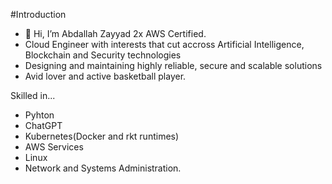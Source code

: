 #Introduction
- 👋 Hi, I’m Abdallah Zayyad 2x AWS Certified.
- Cloud Engineer with interests that cut accross Artificial Intelligence, Blockchain and Security technologies
- Designing and maintaining highly reliable, secure and scalable solutions
- Avid lover and active basketball player.

Skilled in...
- Pyhton
- ChatGPT
- Kubernetes(Docker and rkt runtimes)
- AWS Services
- Linux
- Network and Systems Administration.
<!---
agentops/agentops is a ✨ special ✨ repository because its `README.md` (this file) appears on your GitHub profile.
You can click the Preview link to take a look at your changes.
--->
